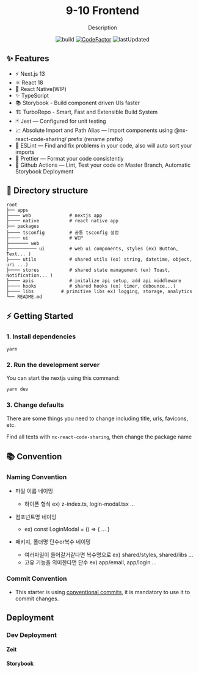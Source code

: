 <div align="center">
<h1>9-10 Frontend</h1>

<p>Description</p>

![build](https://github.com/BoBeenLee/nx-react-code-sharing/actions/workflows/ci-cd.yml/badge.svg)
[![CodeFactor](https://www.codefactor.io/repository/github/bobeenlee/nx-react-code-sharing-starter/badge)](https://www.codefactor.io/repository/github/bobeenlee/nx-react-code-sharing-starter)
![lastUpdated](https://img.shields.io/github/last-commit/BoBeenLee/nx-react-code-sharing-starter/master)

</div>

## ✨ Features

- ⚡️ Next.js 13
- ⚛️ React 18
- 📱 React Native(WIP)
- ✨ TypeScript
- 📚 Storybook - Build component driven UIs faster
- 🏗 TurboRepo - Smart, Fast and Extensible Build System
- 🃏 Jest — Configured for unit testing
- 📈 Absolute Import and Path Alias — Import components using @nx-react-code-sharing/ prefix (rename prefix)
- 📏 ESLint — Find and fix problems in your code, also will auto sort your imports
- 💖 Prettier — Format your code consistently
- 👷 Github Actions — Lint, Test your code on Master Branch, Automatic Storybook Deployment

## 📂 Directory structure

    root
    ├── apps
    ├──── web              # nextjs app
    ├──── native           # react native app
    ├── packages
    ├──── tsconfig         # 공통 tsconfig 설정
    ├──── ui               # WIP
    ├─────── web
    ├────────── ui         # web ui components, styles (ex) Button, Text... )
    ├──── utils            # shared utils (ex) string, datetime, object, uri ...)
    ├──── stores           # shared state management (ex) Toast, Notification... )
    ├──── apis             # initalize api setup, add api middleware
    ├──── hooks            # shared hooks (ex) timer, debounce...)
    ├──── libs          # primitive libs ex) logging, storage, analytics
    └── README.md

## ⚡️ Getting Started

### 1. Install dependencies

```bash
yarn
```

### 2. Run the development server

You can start the nextjs using this command:

```bash
yarn dev
```

### 3. Change defaults

There are some things you need to change including title, urls, favicons, etc.

Find all texts with `nx-react-code-sharing`, then change the package name

## 📚 Convention

### Naming Convention

- 파일 이름 네이밍
  - 하이픈 형식 ex) z-index.ts, login-modal.tsx ...
- 컴포넌트명 네이밍
  - ex) const LoginModal = () => { ... }
- 패키지, 폴더명 단수or복수 네이밍

  - 여러파일이 들어갈거같다면 복수명으로
    ex) shared/styles, shared/libs ...
  - 고유 기능을 의미한다면 단수
    ex) app/email, app/login ...

### Commit Convention

- This starter is using [conventional commits](https://www.conventionalcommits.org/en/v1.0.0/), it is mandatory to use it to commit changes.

## Deployment

### Dev Deployment

#### Zeit

#### Storybook
